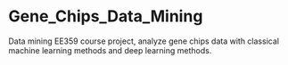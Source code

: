 # Gene_Chips_Data_Mining
Data mining EE359 course project, analyze gene chips data with classical machine learning methods and deep learning methods.

